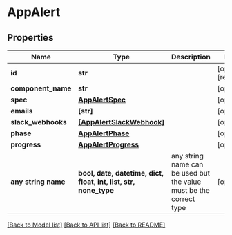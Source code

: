 # AppAlert


## Properties
Name | Type | Description | Notes
------------ | ------------- | ------------- | -------------
**id** | **str** |  | [optional] [readonly] 
**component_name** | **str** |  | [optional] 
**spec** | [**AppAlertSpec**](AppAlertSpec.md) |  | [optional] 
**emails** | **[str]** |  | [optional] 
**slack_webhooks** | [**[AppAlertSlackWebhook]**](AppAlertSlackWebhook.md) |  | [optional] 
**phase** | [**AppAlertPhase**](AppAlertPhase.md) |  | [optional] 
**progress** | [**AppAlertProgress**](AppAlertProgress.md) |  | [optional] 
**any string name** | **bool, date, datetime, dict, float, int, list, str, none_type** | any string name can be used but the value must be the correct type | [optional]

[[Back to Model list]](../README.md#documentation-for-models) [[Back to API list]](../README.md#documentation-for-api-endpoints) [[Back to README]](../README.md)


